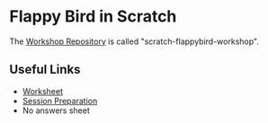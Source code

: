 # Flappy Bird in Scratch

The [Workshop Repository](https://github.com/MVSE-Outreach/scratch-flappybird-workshop) is called "scratch-flappybird-workshop".

## Useful Links

* [Worksheet](Scratch-Flappy-Bird-Worksheet.pdf)
* [Session Preparation](Session-Preparation.pdf)
* No answers sheet
